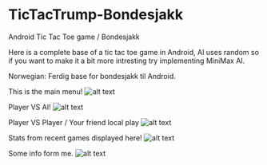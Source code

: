 # TicTacTrump-Bondesjakk
Android Tic Tac Toe game / Bondesjakk

Here is a complete base of a tic tac toe game in Android, AI uses random so if you want to make it a bit more intresting try implementing MiniMax AI.

Norwegian: Ferdig base for bondesjakk til Android. 

This is the main menu!
![alt text](https://i.imgur.com/RtZAP3c.png)

Player VS AI!
![alt text](https://i.imgur.com/XWnPeIF.png)

Player VS Player / Your friend local play
![alt text](https://i.imgur.com/jIkB2ay.png)

Stats from recent games displayed here!
![alt text](https://i.imgur.com/jErZqyN.png)

Some info form me.
![alt text](https://i.imgur.com/p4p3UxL.png)
